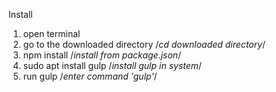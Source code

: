 Install
1. open terminal
2. go to the downloaded directory /*cd downloaded directory*/
3. npm install /*install from package.json*/
4. sudo apt install gulp /*install gulp in system*/
5. run gulp /*enter command 'gulp'*/

